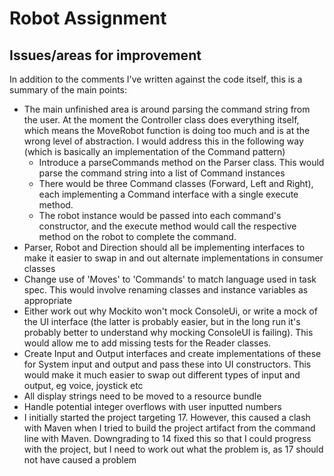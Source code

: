 # Robot Assignment

## Issues/areas for improvement

In addition to the comments I've written against the code itself, this is a summary of the main points:

* The main unfinished area is around parsing the command string from the user. At the moment the Controller class does
  everything itself, which means the MoveRobot function is doing too much and is at the wrong level of abstraction. I
  would address this in the following way (which is basically an implementation of the Command pattern)
    * Introduce a parseCommands method on the Parser class. This would parse the command string into a list of Command
      instances
    * There would be three Command classes (Forward, Left and Right), each implementing a Command interface with a
      single execute method.
    * The robot instance would be passed into each command's constructor, and the execute method would call the
      respective method on the robot to complete the command.
* Parser, Robot and Direction should all be implementing interfaces to make it easier to swap in and out
  alternate implementations in consumer classes
* Change use of 'Moves' to 'Commands' to match language used in task spec. This would involve renaming classes and
  instance variables as appropriate
* Either work out why Mockito won't mock ConsoleUi, or write a mock of the UI interface (the latter is probably easier,
  but in the long run it's probably better to understand why mocking ConsoleUI is failing). This would allow me to
  add missing tests for the Reader classes.
* Create Input and Output interfaces and create implementations of these for System input and output and pass these into
  UI constructors. This would make it much easier to swap out different types of input and output, eg voice, joystick
  etc
* All display strings need to be moved to a resource bundle
* Handle potential integer overflows with user inputted numbers
* I initially started the project targeting 17. However, this caused a clash with Maven when I tried to build the
  project artifact from the command line with Maven. Downgrading to 14 fixed this so that I could progress with the
  project, but I need to work out what the problem is, as 17 should not have caused a problem